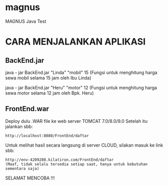 # magnus
MAGNUS Java Test

CARA MENJALANKAN APLIKASI
=========================

BackEnd.jar
-----------

java - jar BackEnd.jar "Linda" "mobil" 15
(Fungsi untuk menghitung harga sewa mobil selama 15 jam oleh Ibu Linda)

java - jar BackEnd.jar "Heru" "motor" 12
(Fungsi untuk menghitung harga sewa motor selama 12 jam oleh Bpk. Heru)

FrontEnd.war
------------

Deploy dulu .WAR file ke web server TOMCAT 7.0/8.0/9.0
Setelah itu jalankan sbb: 

	http://localhost:8080/FrontEnd/daftar

Untuk melihat hasil secara langsung di server CLOUD, silakan masuk ke link sbb:

	http://env-4209280.kilatiron.com/FrontEnd/daftar
	(Maaf, tidak selalu tersedia setiap saat, hanya untuk kebutuhan sementara saja)
	
	
SELAMAT MENCOBA !!!

